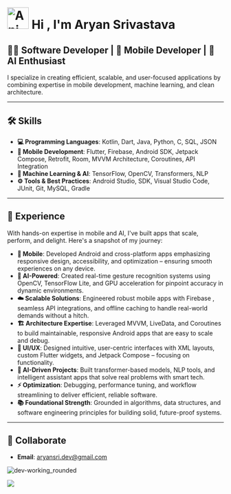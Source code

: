 # <img src="https://iam-weijie.github.io/wave/hand-emoji.svg" alt="Animated Emoji" width="50" height="50"> Hi , I'm Aryan Srivastava 

## 👨‍💻 Software Developer | 📱 Mobile Developer | 🤖 AI Enthusiast  

I specialize in creating efficient, scalable, and user-focused applications by combining expertise in mobile development, machine learning, and clean architecture.

---

## 🛠️ Skills  

- **💻 Programming Languages**: Kotlin, Dart, Java, Python, C, SQL, JSON  
- **📱 Mobile Development**: Flutter, Firebase, Android SDK, Jetpack Compose, Retrofit, Room, MVVM Architecture, Coroutines, API Integration  
- **🧠 Machine Learning & AI**: TensorFlow, OpenCV, Transformers, NLP  
- **⚙️ Tools & Best Practices**: Android Studio, SDK, Visual Studio Code, JUnit, Git, MySQL, Gradle  

---

## 🌟 Experience  

With hands-on expertise in mobile and AI, I've built apps that scale, perform, and delight. Here's a snapshot of my journey:  

- **📱 Mobile**: Developed Android and cross-platform apps emphasizing responsive design, accessibility, and optimization – ensuring smooth experiences on any device.  
- **🤖 AI-Powered**: Created real-time gesture recognition systems using OpenCV, TensorFlow Lite, and GPU acceleration for pinpoint accuracy in dynamic environments.  
- **☁️ Scalable Solutions**: Engineered robust mobile apps with Firebase , seamless API integrations, and offline caching to handle real-world demands without a hitch.  
- **🏗️ Architecture Expertise**: Leveraged MVVM, LiveData, and Coroutines to build maintainable, responsive Android apps that are easy to scale and debug.  
- **🎨 UI/UX**: Designed intuitive, user-centric interfaces with XML layouts, custom Flutter widgets, and Jetpack Compose – focusing on functionality.  
- **🧠 AI-Driven Projects**: Built transformer-based models, NLP tools, and intelligent assistant apps that solve real problems with smart tech.  
- **⚡ Optimization**: Debugging, performance tuning, and workflow streamlining to deliver efficient, reliable software.  
- **📚 Foundational Strength**: Grounded in algorithms, data structures, and software engineering principles for building solid, future-proof systems.  

---

## 🔗 Collaborate
 
- **Email**: aryansri.dev@gmail.com


![dev-working_rounded](https://github.com/user-attachments/assets/94771fb3-5346-4731-959f-1d5223b48ebd)


![](https://komarev.com/ghpvc/?username=Sri-Aryan&label=Views&color=grey&style=plastic)
